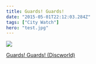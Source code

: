 ```yaml
---
title: Guards! Guards!
date: "2015-05-01T22:12:03.284Z"
tags: ["City Watch"]
hero: "test.jpg"
---
```


<a target="_blank"  href="https://www.amazon.com/gp/product/0062225758/ref=as_li_tl?ie=UTF8&camp=1789&creative=9325&creativeASIN=0062225758&linkCode=as2&tag=onionblossom-20&linkId=af9e0fc913dda6f61f870e0f3dfb2db3"><img border="0" src="//ws-na.amazon-adsystem.com/widgets/q?_encoding=UTF8&MarketPlace=US&ASIN=0062225758&ServiceVersion=20070822&ID=AsinImage&WS=1&Format=_SL250_&tag=onionblossom-20" ></a><img src="//ir-na.amazon-adsystem.com/e/ir?t=onionblossom-20&l=am2&o=1&a=0062225758" width="1" height="1" border="0" alt="" style="border:none !important; margin:0px !important;" />

<a target="_blank" href="https://www.amazon.com/gp/product/0062225758/ref=as_li_tl?ie=UTF8&camp=1789&creative=9325&creativeASIN=0062225758&linkCode=as2&tag=onionblossom-20&linkId=89ff6762b21a27dfb3374671c2337b1f">Guards! Guards! (Discworld)</a><img src="//ir-na.amazon-adsystem.com/e/ir?t=onionblossom-20&l=am2&o=1&a=0062225758" width="1" height="1" border="0" alt="" style="border:none !important; margin:0px !important;" />
